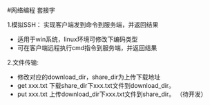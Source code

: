 
#网络编程 套接字

1.模拟SSH：
 实现客户端发到命令到服务端，并返回结果
- 适用于win系统，linux环境可修改下编码类型
- 可在客户端远程执行cmd指令到服务端，并返回结果


2.文件传输: 
 - 修改对应的download_dir，share_dir为上传下载地址
 - get xxx.txt    下载share_dir下xxx.txt文件到download_dir。
 - put xxx.txt    上传download_dir下xxx.txt文件到share_dir。 （待开发）


